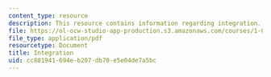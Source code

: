 ```yaml
---
content_type: resource
description: This resource contains information regarding integration.
file: https://ol-ocw-studio-app-production.s3.amazonaws.com/courses/1-00-introduction-to-computers-and-engineering-problem-solving-spring-2012/cc881941694eb207db70e5e04de7a5bc_MIT1_00S12_Lec_32.pdf
file_type: application/pdf
resourcetype: Document
title: Integration
uid: cc881941-694e-b207-db70-e5e04de7a5bc
---
```

